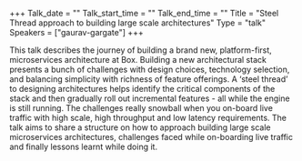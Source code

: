 +++
Talk_date = ""
Talk_start_time = ""
Talk_end_time = ""
Title = "Steel Thread approach to building large scale architectures"
Type = "talk"
Speakers = ["gaurav-gargate"]
+++

This talk describes the journey of building a brand new, platform-first, microservices architecture at Box. Building a new architectural stack presents a bunch of challenges with design choices, technology selection, and balancing simplicity with richness of feature offerings. A ‘steel thread’ to designing architectures helps identify the critical components of the stack and then gradually roll out incremental features - all while the engine is still running. The challenges really snowball when you on-board live traffic with high scale, high throughput and low latency requirements. The talk aims to share a structure on how to approach building large scale microservices architectures, challenges faced while on-boarding live traffic and finally lessons learnt while doing it.
